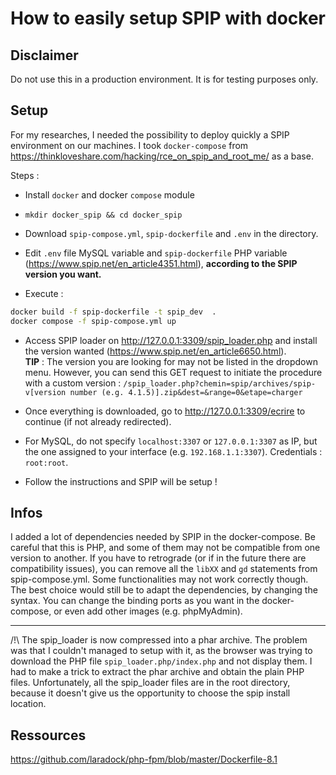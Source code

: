 # How to easily setup SPIP with docker

## Disclaimer

Do not use this in a production environment. It is for testing purposes only.

## Setup

For my researches, I needed the possibility to deploy quickly a SPIP environment on our machines. I took `docker-compose` from https://thinkloveshare.com/hacking/rce_on_spip_and_root_me/ as a base.

Steps :

-  Install `docker` and docker `compose` module

- `mkdir docker_spip && cd docker_spip`

- Download `spip-compose.yml`, `spip-dockerfile` and `.env` in the directory.

- Edit `.env` file MySQL variable and `spip-dockerfile` PHP variable (https://www.spip.net/en_article4351.html), **according to the SPIP version you want.**

- Execute : 

```sh
docker build -f spip-dockerfile -t spip_dev  . 
docker compose -f spip-compose.yml up
``` 

- Access SPIP loader on http://127.0.0.1:3309/spip_loader.php and install the version wanted (https://www.spip.net/en_article6650.html).   
**TIP** : The version you are looking for may not be listed in the dropdown menu. However, you can send this GET request to initiate the procedure with a custom version :
`/spip_loader.php?chemin=spip/archives/spip-v[version number (e.g. 4.1.5)].zip&dest=&range=0&etape=charger`

-  Once everything is downloaded, go to http://127.0.0.1:3309/ecrire to continue (if not already redirected).

- For MySQL, do not specify `localhost:3307` or `127.0.0.1:3307` as IP, but the one assigned to your interface (e.g. `192.168.1.1:3307`). Credentials : `root:root`.

- Follow the instructions and SPIP will be setup !


## Infos

I added a lot of dependencies needed by SPIP in the docker-compose. Be careful that this is PHP, and some of them may not be compatible from one version to another. If you have to retrograde (or if in the future there are compatibility issues), you can remove all the `libXX` and `gd` statements from spip-compose.yml. Some functionalities may not work correctly though.  
The best choice would still be to adapt the dependencies, by changing the syntax.
You can change the binding ports as you want in the docker-compose, or even add other images (e.g. phpMyAdmin).

---

/!\ The spip_loader is now compressed into a phar archive. The problem was that I couldn't managed to setup with it, as the browser was trying to download the PHP file `spip_loader.php/index.php` and not display them. I had to make a trick to extract the phar archive and obtain the plain PHP files.
Unfortunately, all the spip_loader files are in the root directory, because it doesn't give us the opportunity to choose the spip install location.


## Ressources

https://github.com/laradock/php-fpm/blob/master/Dockerfile-8.1
